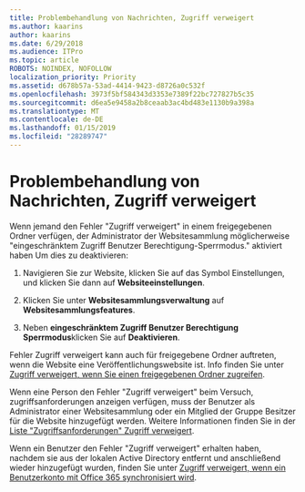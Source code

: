 ```yaml
---
title: Problembehandlung von Nachrichten, Zugriff verweigert
ms.author: kaarins
author: kaarins
ms.date: 6/29/2018
ms.audience: ITPro
ms.topic: article
ROBOTS: NOINDEX, NOFOLLOW
localization_priority: Priority
ms.assetid: d678b57a-53ad-4414-9423-d8726a0c532f
ms.openlocfilehash: 3973f5bf584343d3353e7389f22bc727827b5c35
ms.sourcegitcommit: d6ea5e9458a2b8ceaab3ac4bd483e1130b9a398a
ms.translationtype: MT
ms.contentlocale: de-DE
ms.lasthandoff: 01/15/2019
ms.locfileid: "28289747"
---
```

# <a name="troubleshoot-access-denied-messages"></a>Problembehandlung von Nachrichten, Zugriff verweigert

Wenn jemand den Fehler "Zugriff verweigert" in einem freigegebenen Ordner verfügen, der Administrator der Websitesammlung möglicherweise "eingeschränktem Zugriff Benutzer Berechtigung-Sperrmodus." aktiviert haben Um dies zu deaktivieren: 
  
1. Navigieren Sie zur Website, klicken Sie auf das Symbol Einstellungen, und klicken Sie dann auf **Websiteeinstellungen**.
    
2. Klicken Sie unter **Websitesammlungsverwaltung** auf **Websitesammlungsfeatures**.
    
3. Neben **eingeschränktem Zugriff Benutzer Berechtigung Sperrmodus**klicken Sie auf **Deaktivieren**.
    
Fehler Zugriff verweigert kann auch für freigegebene Ordner auftreten, wenn die Website eine Veröffentlichungswebsite ist. Info finden Sie unter [Zugriff verweigert, wenn Sie einen freigegebenen Ordner zugreifen](https://go.microsoft.com/fwlink/?linkid=2004317).
  
Wenn eine Person den Fehler "Zugriff verweigert" beim Versuch, zugriffsanforderungen anzeigen verfügen, muss der Benutzer als Administrator einer Websitesammlung oder ein Mitglied der Gruppe Besitzer für die Website hinzugefügt werden. Weitere Informationen finden Sie in der [Liste "Zugriffsanforderungen" Zugriff verweigert](https://go.microsoft.com/fwlink/?linkid=2004220).
  
Wenn ein Benutzer den Fehler "Zugriff verweigert" erhalten haben, nachdem sie aus der lokalen Active Directory entfernt und anschließend wieder hinzugefügt wurden, finden Sie unter [Zugriff verweigert, wenn ein Benutzerkonto mit Office 365 synchronisiert wird](https://go.microsoft.com/fwlink/?linkid=2004318).
  

